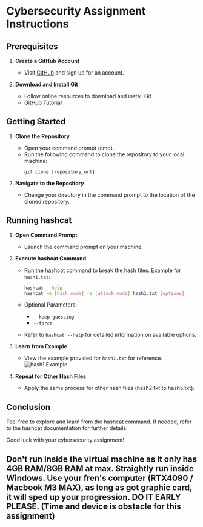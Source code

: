 # Cybersecurity Assignment Instructions

## Prerequisites

1. **Create a GitHub Account**
   - Visit [GitHub](https://github.com/) and sign up for an account.

2. **Download and Install Git**
   - Follow online resources to download and install Git.
   - [GitHub Tutorial](https://youtu.be/1ibmWyt8hfw)

## Getting Started

1. **Clone the Repository**
   - Open your command prompt (cmd).
   - Run the following command to clone the repository to your local machine:
     ```
     git clone [repository_url]
     ```

2. **Navigate to the Repository**
   - Change your directory in the command prompt to the location of the cloned repository.

## Running hashcat

1. **Open Command Prompt**
   - Launch the command prompt on your machine.

2. **Execute hashcat Command**
   - Run the hashcat command to break the hash files. Example for `hash1.txt`:
     ```bash
     hashcat --help
     hashcat -m [hash_mode] -a [attack_mode] hash1.txt [options]
     ```

   - Optional Parameters:
     - `--keep-guessing`
     - `--force`

   - Refer to `hashcat --help` for detailed information on available options.

3. **Learn from Example**
   - View the example provided for `hash1.txt` for reference.
     ![hash1 Example](https://github.com/BLTC-520/cybersecurityOct2023/assets/125104831/86490d3d-e989-48ed-bae6-611cf5cfca84)

4. **Repeat for Other Hash Files**
   - Apply the same process for other hash files (hash2.txt to hash5.txt).

## Conclusion

Feel free to explore and learn from the hashcat command. If needed, refer to the hashcat documentation for further details.

Good luck with your cybersecurity assignment!

## Don't run inside the virtual machine as it only has 4GB RAM/8GB RAM at max. Straightly run inside Windows. Use your fren's computer (RTX4090 / Macbook M3 MAX), as long as got graphic card, it will sped up your progression. DO IT EARLY PLEASE. (Time and device is obstacle for this assignment)



